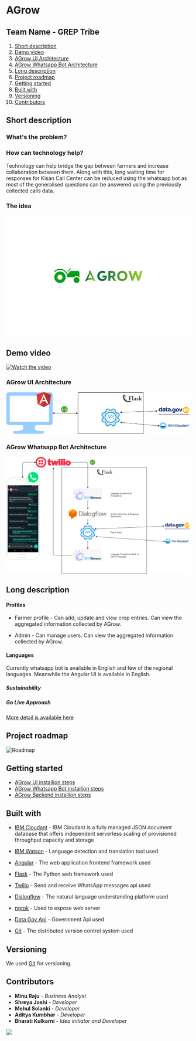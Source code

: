 # AGrow
## Team Name - GREP Tribe

1. [Short description](#short-description)
1. [Demo video](#demo-video)
1. [AGrow UI Architecture](#agrow-ui-architecture)
2. [AGrow Whatsapp Bot Architecture](#agrow-whatsapp-bot-architecture)
3. [Long description](#long-description)
4. [Project roadmap](#project-roadmap)
5. [Getting started](#getting-started)
6. [Built with](#built-with)
7. [Versioning](#versioning)
8. [Contributors](#contributors)

## Short description


### What's the problem?


### How can technology help?

Technology can help bridge the gap between farmers and increase collaboration between them. Along with this, long waiting time for responses for Kisan Call Center can be reduced using the whatsapp bot as most of the generalised questions can be answered using the previously collected calls data.

### The idea

![AGrow Logo](https://github.com/bmk15897/agrow/blob/main/Documentation/AGrowLogo.jpeg)

## Demo video

[![Watch the video](someUrl)](someUrl)

### AGrow UI Architecture

![AGrow UI Application](https://github.com/bmk15897/agrow/blob/main/agrowFrontend/AGrowAngularUIArchitecture.png)

### AGrow Whatsapp Bot Architecture

![AGrow Whatsapp Bot](https://github.com/bmk15897/agrow/blob/main/agrowWhatsappBot/AGrowWhatsappBotArchitectureWithDescription.png)

## Long description

#### Profiles 

- Farmer profile - Can add, update and view crop entries. Can view the aggregated information collected by AGrow.

- Admin - Can manage users. Can view the aggregated information collected by AGrow.

#### Languages

Currently whatsapp bot is available in English and few of the regional languages. Meanwhile the Angular UI is available in English.

##### Sustainability



##### Go Live Approach



[More detail is available here](someUrl)

## Project roadmap

![Roadmap](someUrl)

## Getting started

* [AGrow UI installion steps](https://github.com/bmk15897/agrow/blob/main/agrowFrontend/README.md)
* [AGrow Whatsapp Bot installion steps](https://github.com/bmk15897/agrow/blob/main/agrowWhatsappBot/README.md)
* [AGrow Backend installion steps](https://github.com/bmk15897/agrow/blob/main/agrowBackend/README.md)


## Built with

* [IBM Cloudant](https://cloud.ibm.com/catalog/services/cloudant) - IBM Cloudant is a fully managed JSON document database that offers independent serverless scaling of provisioned throughput capacity and storage
* [IBM Watson](https://www.ibm.com/in-en/watson) - Language detection and translation tool used
* [Angular](https://angular.io/) - The web application frontend framework used
* [Flask](https://flask.palletsprojects.com/) - The Python web framework used

* [Twilio](https://www.twilio.com/) - Send and receive WhatsApp messages api used
* [Dialogflow](https://cloud.google.com/dialogflow) - The natural language understanding platform used
* [ngrok](https://ngrok.com/) - Used to expose web server
* [Data Gov Api](https://data.gov.in/) - Government Api used


* [Git](https://git-scm.com/) - The distributed version control system used


## Versioning

We used [Git](https://git-scm.com/) for versioning.

## Contributors

* **Minu Raju** - *Business Analyst*
* **Shreya Joshi** - *Developer*
* **Mehul Solanki** - *Developer*
* **Aditya Kumbhar** - *Developer*
* **Bharati Kulkarni** - *Idea initiator and Developer*

<a href="https://github.com/bmk15897/agrow/graphs/contributors">
  <img src="https://contributors-img.web.app/image?repo=bmk15897/agrow" />
</a>


